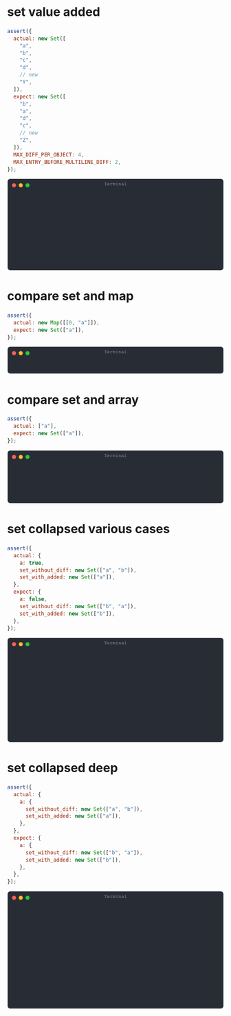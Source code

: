 # set value added

```js
assert({
  actual: new Set([
    "a",
    "b",
    "c",
    "d",
    // new
    "Y",
  ]),
  expect: new Set([
    "b",
    "a",
    "d",
    "c",
    // new
    "Z",
  ]),
  MAX_DIFF_PER_OBJECT: 4,
  MAX_ENTRY_BEFORE_MULTILINE_DIFF: 2,
});
```

![img](<./set/set value added.svg>)

# compare set and map

```js
assert({
  actual: new Map([[0, "a"]]),
  expect: new Set(["a"]),
});
```

![img](<./set/compare set and map.svg>)

# compare set and array

```js
assert({
  actual: ["a"],
  expect: new Set(["a"]),
});
```

![img](<./set/compare set and array.svg>)

# set collapsed various cases

```js
assert({
  actual: {
    a: true,
    set_without_diff: new Set(["a", "b"]),
    set_with_added: new Set(["a"]),
  },
  expect: {
    a: false,
    set_without_diff: new Set(["b", "a"]),
    set_with_added: new Set(["b"]),
  },
});
```

![img](<./set/set collapsed various cases.svg>)

# set collapsed deep

```js
assert({
  actual: {
    a: {
      set_without_diff: new Set(["a", "b"]),
      set_with_added: new Set(["a"]),
    },
  },
  expect: {
    a: {
      set_without_diff: new Set(["b", "a"]),
      set_with_added: new Set(["b"]),
    },
  },
});
```

![img](<./set/set collapsed deep.svg>)

